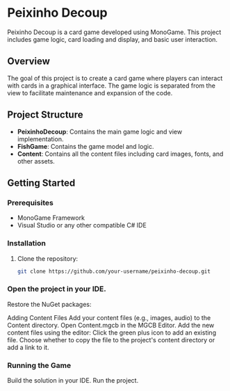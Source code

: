 # Peixinho Decoup

Peixinho Decoup is a card game developed using MonoGame. This project includes game logic, card loading and display, and basic user interaction.

## Overview

The goal of this project is to create a card game where players can interact with cards in a graphical interface. The game logic is separated from the view to facilitate maintenance and expansion of the code.

## Project Structure

- **PeixinhoDecoup**: Contains the main game logic and view implementation.
- **FishGame**: Contains the game model and logic.
- **Content**: Contains all the content files including card images, fonts, and other assets.

## Getting Started

### Prerequisites

- MonoGame Framework
- Visual Studio or any other compatible C# IDE

### Installation

1. Clone the repository:
   ```bash
   git clone https://github.com/your-username/peixinho-decoup.git
   ```
   
### Open the project in your IDE.

Restore the NuGet packages:

Adding Content Files
Add your content files (e.g., images, audio) to the Content directory.
Open Content.mgcb in the MGCB Editor.
Add the new content files using the editor:
Click the green plus icon to add an existing file.
Choose whether to copy the file to the project's content directory or add a link to it.

### Running the Game

Build the solution in your IDE.
Run the project.

